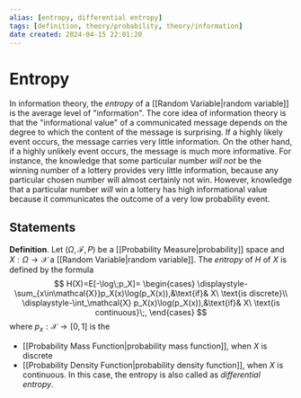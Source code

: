 ```yaml
---
alias: [entropy, differential entropy]
tags: [definition, theory/probability, theory/information]
date created: 2024-04-15 22:01:20
---
```


# Entropy

In information theory, the _entropy_ of a [[Random Variable|random variable]] is the average level of "information". The core idea of information theory is that the "informational value" of a communicated message depends on the degree to which the content of the message is surprising. If a highly likely event occurs, the message carries very little information. On the other hand, if a highly unlikely event occurs, the message is much more informative. For instance, the knowledge that some particular number _will not_ be the winning number of a lottery provides very little information, because any particular chosen number will almost certainly not win. However, knowledge that a particular number _will_ win a lottery has high informational value because it communicates the outcome of a very low probability event.

## Statements

**Definition**. Let $(\Omega,\mathcal{F},P)$ be a [[Probability Measure|probability]] space and $X:\Omega\to\mathcal{X}$ a [[Random Variable|random variable]]. The _entropy_ of $H$ of $X$ is defined by the formula
$$
H(X)=E[-\log\;p_X]=
\begin{cases} \displaystyle-\sum_{x\in\mathcal{X}}p_X(x)\log(p_X(x)),&\text{if}& X\ \text{is discrete}\\
\displaystyle-\int_\mathcal{X} p_X(x)\log(p_X(x)),&\text{if}& X\ \text{is continuous}\;,
\end{cases}
$$
where $p_x:\mathcal{X}\to[0,1]$ is the
- [[Probability Mass Function|probability mass function]], when $X$ is discrete
- [[Probability Density Function|probability density function]], when $X$ is continuous. In this case, the entropy is also called as _differential entropy_.
